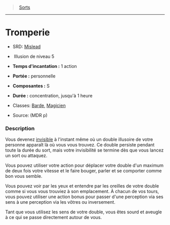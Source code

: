 ﻿---
!SpellItem
Family: SpellHD
Name: Tromperie
Type: Illusion
Level: 5
CastingTime: 1 action
Range: personnelle
Components: S
Duration: concentration, jusqu'à 1 heure
Classes: '[Barde](hd_bard.md), [Magicien](hd_wizard.md)'
Source: (MDR p)
AltName: '[Mislead](srd_spells_mislead.md)'
Id: spells_hd.md#tromperie
ParentLink: spells_hd.md#sorts
ParentName: Sorts
NameLevel: 1
Attributes:
  Name: Tromperie
  Markdown: >+
    # <!--Name-->Tromperie<!--/Name-->


    - SRD: <!--AltName-->[Mislead](srd_spells_mislead.md)<!--/AltName-->


    -  <!--Type-->Illusion<!--/Type--> de niveau <!--Level-->5<!--/Level-->


    - **Temps d'incantation :** <!--CastingTime-->1 action<!--/CastingTime-->


    - **Portée :** <!--Range-->personnelle<!--/Range-->


    - **Composantes :** <!--Components-->S<!--/Components-->


    - **Durée :** <!--Duration-->concentration, jusqu'à 1 heure<!--/Duration-->


    - Classes: <!--Classes-->[Barde](hd_bard.md), [Magicien](hd_wizard.md)<!--/Classes-->


    - Source: <!--Source-->(MDR p)<!--/Source-->


    ### Description


    Vous devenez [invisible](hd_conditions_invisible.md) à l'instant même où un double illusoire de votre personne apparaît là où vous vous trouvez. Ce double persiste pendant toute la durée du sort, mais votre invisibilité se termine dès que vous lancez un sort ou attaquez.


    Vous pouvez utiliser votre action pour déplacer votre double d'un maximum de deux fois votre vitesse et le faire bouger, parler et se comporter comme bon vous semble.


    Vous pouvez voir par les yeux et entendre par les oreilles de votre double comme si vous vous trouviez à son emplacement. À chacun de vos tours, vous pouvez utiliser une action bonus pour passer d'une perception via ses sens à une perception via les vôtres ou inversement.


    Tant que vous utilisez les sens de votre double, vous êtes sourd et aveugle à ce qui se passe directement autour de vous.

  AltName: '[Mislead](srd_spells_mislead.md)'
  Type: Illusion
  Level: 5
  CastingTime: 1 action
  Range: personnelle
  Components: S
  Duration: concentration, jusqu'à 1 heure
  Classes: '[Barde](hd_bard.md), [Magicien](hd_wizard.md)'
  Source: (MDR p)
AttributesDictionary: >+
  Name: Tromperie

  Markdown: >+

    # <!--Name-->Tromperie<!--/Name-->





    - SRD: <!--AltName-->[Mislead](srd_spells_mislead.md)<!--/AltName-->





    -  <!--Type-->Illusion<!--/Type--> de niveau <!--Level-->5<!--/Level-->





    - **Temps d'incantation :** <!--CastingTime-->1 action<!--/CastingTime-->





    - **Portée :** <!--Range-->personnelle<!--/Range-->





    - **Composantes :** <!--Components-->S<!--/Components-->





    - **Durée :** <!--Duration-->concentration, jusqu'à 1 heure<!--/Duration-->





    - Classes: <!--Classes-->[Barde](hd_bard.md), [Magicien](hd_wizard.md)<!--/Classes-->





    - Source: <!--Source-->(MDR p)<!--/Source-->





    ### Description





    Vous devenez [invisible](hd_conditions_invisible.md) à l'instant même où un double illusoire de votre personne apparaît là où vous vous trouvez. Ce double persiste pendant toute la durée du sort, mais votre invisibilité se termine dès que vous lancez un sort ou attaquez.





    Vous pouvez utiliser votre action pour déplacer votre double d'un maximum de deux fois votre vitesse et le faire bouger, parler et se comporter comme bon vous semble.





    Vous pouvez voir par les yeux et entendre par les oreilles de votre double comme si vous vous trouviez à son emplacement. À chacun de vos tours, vous pouvez utiliser une action bonus pour passer d'une perception via ses sens à une perception via les vôtres ou inversement.





    Tant que vous utilisez les sens de votre double, vous êtes sourd et aveugle à ce qui se passe directement autour de vous.



  AltName: '[Mislead](srd_spells_mislead.md)'

  Type: Illusion

  Level: 5

  CastingTime: 1 action

  Range: personnelle

  Components: S

  Duration: concentration, jusqu'à 1 heure

  Classes: '[Barde](hd_bard.md), [Magicien](hd_wizard.md)'

  Source: (MDR p)

---
> [Sorts](hd_spells.md)

---

# Tromperie

- SRD: [Mislead](srd_spells_mislead.md)

-  Illusion de niveau 5

- **Temps d'incantation :** 1 action

- **Portée :** personnelle

- **Composantes :** S

- **Durée :** concentration, jusqu'à 1 heure

- Classes: [Barde](hd_bard.md), [Magicien](hd_wizard.md)

- Source: (MDR p)

### Description

Vous devenez [invisible](hd_conditions_invisible.md) à l'instant même où un double illusoire de votre personne apparaît là où vous vous trouvez. Ce double persiste pendant toute la durée du sort, mais votre invisibilité se termine dès que vous lancez un sort ou attaquez.

Vous pouvez utiliser votre action pour déplacer votre double d'un maximum de deux fois votre vitesse et le faire bouger, parler et se comporter comme bon vous semble.

Vous pouvez voir par les yeux et entendre par les oreilles de votre double comme si vous vous trouviez à son emplacement. À chacun de vos tours, vous pouvez utiliser une action bonus pour passer d'une perception via ses sens à une perception via les vôtres ou inversement.

Tant que vous utilisez les sens de votre double, vous êtes sourd et aveugle à ce qui se passe directement autour de vous.

